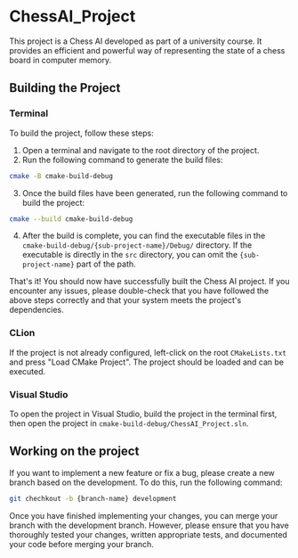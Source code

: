 # ChessAI_Project

This project is a Chess AI developed as part of a university course. It provides an efficient and powerful way of representing the state of a chess board in computer memory.

## Building the Project

### Terminal

To build the project, follow these steps:

1. Open a terminal and navigate to the root directory of the project.
2. Run the following command to generate the build files:

```bash
cmake -B cmake-build-debug
```
3. Once the build files have been generated, run the following command to build the project:
```bash
cmake --build cmake-build-debug
```

4. After the build is complete, you can find the executable files in the `cmake-build-debug/{sub-project-name}/Debug/` directory. If the executable is directly in the `src` directory, you can omit the `{sub-project-name}` part of the path.

That's it! You should now have successfully built the Chess AI project. If you encounter any issues, please double-check that you have followed the above steps correctly and that your system meets the project's dependencies.

### CLion

If the project is not already configured, left-click on the root `CMakeLists.txt` and press "Load CMake Project". The project should be loaded and can be executed.

### Visual Studio

To open the project in Visual Studio, build the project in the terminal first, then open the project in `cmake-build-debug/ChessAI_Project.sln`.


## Working on the project

If you want to implement a new feature or fix a bug, please create a new branch based on the development. To do this, run the following command:


```bash
git chechkout -b {branch-name} development
```
Once you have finished implementing your changes, you can merge your branch with the development branch. However, please ensure that you have thoroughly tested your changes, written appropriate tests, and documented your code before merging your branch.
 